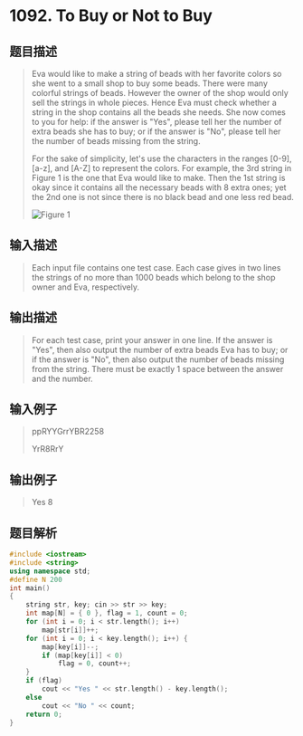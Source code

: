 # 1092. To Buy or Not to Buy

## 题目描述

> Eva would like to make a string of beads with her favorite colors so she went to a small shop to buy some beads. There were many colorful strings of beads. However the owner of the shop would only sell the strings in whole pieces. Hence Eva must check whether a string in the shop contains all the beads she needs. She now comes to you for help: if the answer is "Yes", please tell her the number of extra beads she has to buy; or if the answer is "No", please tell her the number of beads missing from the string.
>
>For the sake of simplicity, let's use the characters in the ranges [0-9], [a-z], and [A-Z] to represent the colors. For example, the 3rd string in Figure 1 is the one that Eva would like to make. Then the 1st string is okay since it contains all the necessary beads with 8 extra ones; yet the 2nd one is not since there is no black bead and one less red bead.
>
>
>![Figure 1](https://images.ptausercontent.com/b7e2ffa6-8819-436d-ad79-a41263abe914.jpg)

## 输入描述

> Each input file contains one test case. Each case gives in two lines the strings of no more than 1000 beads which belong to the shop owner and Eva, respectively.

## 输出描述

> For each test case, print your answer in one line. If the answer is "Yes", then also output the number of extra beads Eva has to buy; or if the answer is "No", then also output the number of beads missing from the string. There must be exactly 1 space between the answer and the number.

## 输入例子

> ppRYYGrrYBR2258
>
> YrR8RrY

## 输出例子

>Yes 8

## 题目解析

```C++
#include <iostream>
#include <string>
using namespace std;
#define N 200
int main()
{
	string str, key; cin >> str >> key;
	int map[N] = { 0 }, flag = 1, count = 0;
	for (int i = 0; i < str.length(); i++)
		map[str[i]]++;
	for (int i = 0; i < key.length(); i++) {
		map[key[i]]--;
		if (map[key[i]] < 0)
			flag = 0, count++;
	}
	if (flag)
		cout << "Yes " << str.length() - key.length();
	else
		cout << "No " << count;
	return 0;
}
```